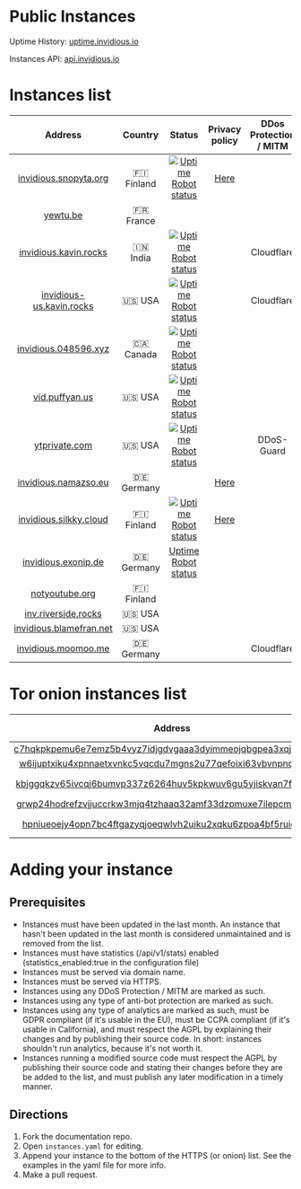 



# Public Instances


Uptime History: [uptime.invidious.io](https://uptime.invidious.io)

Instances API: [api.invidious.io](api.invidious.io)
# Instances list
  

|Address|Country|Status|Privacy policy|DDos Protection / MITM|Owner|Modified|
| :---: | :---: | :---: | :---: | :---: | :---: | :---: |
|[invidious.snopyta.org](https://invidious.snopyta.org)|🇫🇮 Finland|[![Uptime Robot status](https://img.shields.io/uptimerobot/status/m783898765-2a4efa67aa8d1c7be6b1dd9d)](https://status.unixfox.eu/783898765)|[Here](https://snopyta.org/privacy_policy)||[@Perflyst](https://github.com/Perflyst)|No|
|[yewtu.be](https://yewtu.be)|🇫🇷 France||||[@unixfox](https://github.com/unixfox)|No|
|[invidious.kavin.rocks](https://invidious.kavin.rocks)|🇮🇳 India|[![Uptime Robot status](https://img.shields.io/uptimerobot/status/m786132664-f9fa738fba1c4dc2f7364f71)](https://status.kavin.rocks/786132664)||Cloudflare|[@FireMasterK](https://github.com/FireMasterK)|No|
|[invidious-us.kavin.rocks](https://invidious-us.kavin.rocks)|🇺🇸 USA|[![Uptime Robot status](https://img.shields.io/uptimerobot/status/m788216947-f3f63d30899a10dbe9a0338a)](https://status.kavin.rocks/788216947)||Cloudflare|[@FireMasterK](https://github.com/FireMasterK)|No|
|[invidious.048596.xyz](https://invidious.048596.xyz)|🇨🇦 Canada|[![Uptime Robot status](https://img.shields.io/uptimerobot/status/m786792286-b5894e4e11c42b8332375076)](https://status.048596.xyz/786792286)|||[@tenpura-shrimp](https://github.com/tenpura-shrimp)|No|
|[vid.puffyan.us](https://vid.puffyan.us)|🇺🇸 USA|[![Uptime Robot status](https://img.shields.io/uptimerobot/status/m786947233-1131c3f67b9a20621b1926d3)](https://stats.uptimerobot.com/n7A08HGVl6/786947233)|||[@ItsSt0ne](https://github.com/ItsSt0ne)|No|
|[ytprivate.com](https://ytprivate.com)|🇺🇸 USA|[![Uptime Robot status](https://img.shields.io/uptimerobot/status/m786947505-2a50cf3262906bb28c6cf8fc)](https://status.ytprivate.com/786947505)||DDoS-Guard|[@ytprivatecom](https://github.com/ytprivatecom)|[Yes](https://github.com/ytprivatecom/invidious)|
|[invidious.namazso.eu](https://invidious.namazso.eu)|🇩🇪 Germany||[Here](https://namazso.eu/privacy.html)||[@namazso](https://github.com/namazso)|No|
|[invidious.silkky.cloud](https://invidious.silkky.cloud)|🇫🇮 Finland|[![Uptime Robot status](https://img.shields.io/uptimerobot/status/m787784614-79d1acc4b425d1ed813fc793)](https://status.silkky.cloud/787784614)|[Here](https://silkky.cloud/privacy)||[@silkkycloud](https://github.com/silkkycloud)|No|
|[invidious.exonip.de](https://invidious.exonip.de)|🇩🇪 Germany|[Uptime Robot status](https://status.exonip.de/)|||[@Exonip](https://github.com/Exonip)|No|
|[notyoutube.org](https://notyoutube.org)|🇫🇮 Finland||||[@Eggo-Plant](https://github.com/Eggo-Plant)|No|
|[inv.riverside.rocks](https://inv.riverside.rocks)|🇺🇸 USA||||[@RiversideRocks](https://github.com/RiversideRocks)|No|
|[invidious.blamefran.net](https://invidious.blamefran.net)|🇺🇸 USA||||[@Aidan16](https://github.com/Aidan16)|No|
|[invidious.moomoo.me](https://invidious.moomoo.me)|🇩🇪 Germany|||Cloudflare|[@moom0o](https://github.com/moom0o)|No|

# Tor onion instances list
  

|Address|Country|Associated clearnet instance|Privacy policy|Owner|Modified|
| :---: | :---: | :---: | :---: | :---: | :---: |
|[c7hqkpkpemu6e7emz5b4vyz7idjgdvgaaa3dyimmeojqbgpea3xqjoid.onion](http://c7hqkpkpemu6e7emz5b4vyz7idjgdvgaaa3dyimmeojqbgpea3xqjoid.onion)|🇫🇮 Finland|[invidious.snopyta.org](https://invidious.snopyta.org)||[@Perflyst](https://github.com/Perflyst)|No|
|[w6ijuptxiku4xpnnaetxvnkc5vqcdu7mgns2u77qefoixi63vbvnpnqd.onion](http://w6ijuptxiku4xpnnaetxvnkc5vqcdu7mgns2u77qefoixi63vbvnpnqd.onion/)|🇮🇳 India|[invidious.kavin.rocks](https://invidious.kavin.rocks)||[@FireMasterK](https://github.com/FireMasterK)|No|
|[kbjggqkzv65ivcqj6bumvp337z6264huv5kpkwuv6gu5yjiskvan7fad.onion](http://kbjggqkzv65ivcqj6bumvp337z6264huv5kpkwuv6gu5yjiskvan7fad.onion/)|🇳🇱 Netherlands|||[@tirz](https://github.com/tirz)|No|
|[grwp24hodrefzvjjuccrkw3mjq4tzhaaq32amf33dzpmuxe7ilepcmad.onion](http://grwp24hodrefzvjjuccrkw3mjq4tzhaaq32amf33dzpmuxe7ilepcmad.onion/)|🇺🇸 USA|[vid.puffyan.us](https://vid.puffyan.us)||[@ItsSt0ne](https://github.com/ItsSt0ne)|No|
|[hpniueoejy4opn7bc4ftgazyqjoeqwlvh2uiku2xqku6zpoa4bf5ruid.onion](http://hpniueoejy4opn7bc4ftgazyqjoeqwlvh2uiku2xqku6zpoa4bf5ruid.onion/)|🇺🇸 USA|[invidious-us.kavin.rocks](https://invidious-us.kavin.rocks/)||[@FireMasterK](https://github.com/FireMasterK)|No|

# Adding your instance

## Prerequisites

- Instances must have been updated in the last month. An instance that hasn't been updated in the last month is considered unmaintained and is removed from the list.
- Instances must have statistics (/api/v1/stats) enabled (statistics_enabled:true in the configuration file)
- Instances must be served via domain name.
- Instances must be served via HTTPS.
- Instances using any DDoS Protection / MITM are marked as such.
- Instances using any type of anti-bot protection are marked as such.
- Instances using any type of analytics are marked as such, must be GDPR compliant (if it's usable in the EU), must be CCPA compliant (if it's usable in California), and must respect the AGPL by explaining their changes and by publishing their source code. In short: instances shouldn't run analytics, because it's not worth it.
- Instances running a modified source code must respect the AGPL by publishing their source code and stating their changes before they are be added to the list, and must publish any later modification in a timely manner.
  

## Directions

1. Fork the documentation repo.
2. Open `instances.yaml` for editing.
3. Append your instance to the bottom of the HTTPS (or onion) list. See the examples in the yaml file for more info.
4. Make a pull request.

